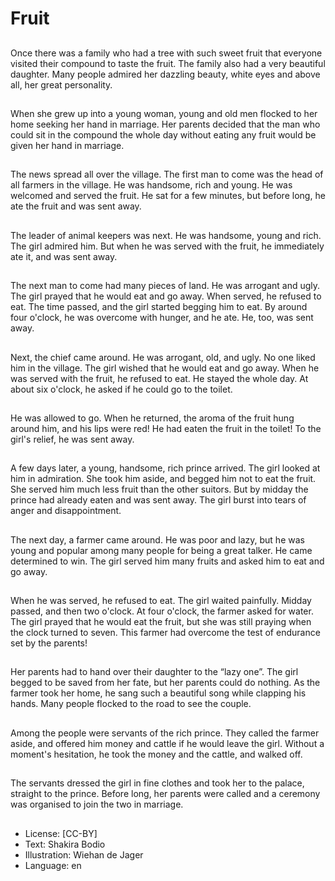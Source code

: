 # Fruit

##
Once there was a family who had a
tree with such sweet fruit that
everyone visited their compound to
taste the fruit.
The family also had a very beautiful
daughter. Many people admired her
dazzling beauty, white eyes and
above all, her great personality.

##
When she grew up into a young
woman, young and old men flocked
to her home seeking her hand in
marriage.
Her parents decided that the man
who could sit in the compound the
whole day without eating any fruit
would be given her hand in
marriage.

##
The news spread all over the
village.
The first man to come was the head
of all farmers in the village. He was
handsome, rich and young. He was
welcomed and served the fruit.
He sat for a few minutes, but before
long, he ate the fruit and was sent
away.

##
The leader of animal keepers was
next. He was handsome, young and
rich. The girl admired him. But
when he was served with the fruit,
he immediately ate it, and was sent
away.

##
The next man to come had many
pieces of land. He was arrogant and
ugly. The girl prayed that he would
eat and go away.
When served, he refused to eat.
The time passed, and the girl
started begging him to eat. By
around four o'clock, he was
overcome with hunger, and he ate.
He, too, was sent away.

##
Next, the chief came around. He
was arrogant, old, and ugly. No one
liked him in the village. The girl
wished that he would eat and go
away.
When he was served with the fruit,
he refused to eat. He stayed the
whole day. At about six o'clock, he
asked if he could go to the toilet.

##
He was allowed to go.
When he returned, the aroma of the fruit hung around him, and his
lips were red! He had eaten the fruit in the toilet!
To the girl's relief, he was sent away.

##
A few days later, a young,
handsome, rich prince arrived. The
girl looked at him in admiration.
She took him aside, and begged
him not to eat the fruit. She served
him much less fruit than the other
suitors.
But by midday the prince had
already eaten and was sent away.
The girl burst into tears of anger
and disappointment.

##
The next day, a farmer came
around. He was poor and lazy, but
he was young and popular among
many people for being a great
talker. He came determined to win.
The girl served him many fruits and
asked him to eat and go away.

##
When he was served, he refused to eat. The girl waited painfully.
Midday passed, and then two o'clock. At four o'clock, the farmer
asked for water.
The girl prayed that he would eat the fruit, but she was still
praying when the clock turned to seven. This farmer had overcome
the test of endurance set by the parents!

##
Her parents had to hand over their
daughter to the “lazy one”.
The girl begged to be saved from
her fate, but her parents could do
nothing.
As the farmer took her home, he
sang such a beautiful song while
clapping his hands. Many people
flocked to the road to see the
couple.

##
Among the people were servants of
the rich prince. They called the
farmer aside, and offered him
money and cattle if he would leave
the girl.
Without a moment's hesitation, he
took the money and the cattle, and
walked off.

##
The servants dressed the girl in fine
clothes and took her to the palace,
straight to the prince.
Before long, her parents were called
and a ceremony was organised to
join the two in marriage.

##
* License: [CC-BY]
* Text: Shakira Bodio
* Illustration: Wiehan de Jager
* Language: en
